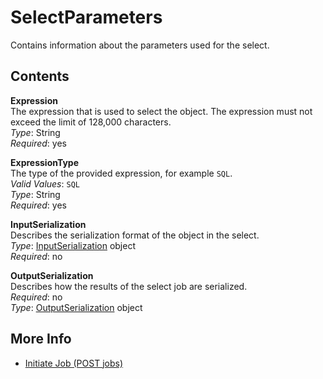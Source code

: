 # SelectParameters<a name="api-SelectParameters"></a>

Contains information about the parameters used for the select\.

## Contents<a name="api-SelectParameters-contents"></a>

**Expression**  
The expression that is used to select the object\. The expression must not exceed the limit of 128,000 characters\.  
*Type*: String  
*Required*: yes

**ExpressionType**  
The type of the provided expression, for example `SQL`\.  
*Valid Values*: `SQL`  
*Type*: String  
*Required*: yes

**InputSerialization**  
Describes the serialization format of the object in the select\.  
*Type*: [InputSerialization](api-InputSerialization.md) object  
*Required*: no

**OutputSerialization**  
Describes how the results of the select job are serialized\.  
*Required*: no  
*Type*: [OutputSerialization](api-OutputSerialization.md) object

## More Info<a name="more-info-api-SelectParameters"></a>
+ [Initiate Job \(POST jobs\)](api-initiate-job-post.md)